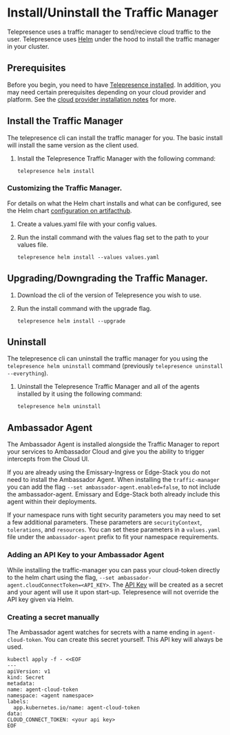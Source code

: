 # Install/Uninstall the Traffic Manager

Telepresence uses a traffic manager to send/recieve cloud traffic to the user. Telepresence uses [Helm](https://helm.sh) under the hood to install the traffic manager in your cluster. 

## Prerequisites

Before you begin, you need to have [Telepresence installed](../../install/).
In addition, you may need certain prerequisites depending on your cloud provider and platform.
See the [cloud provider installation notes](../../install/cloud) for more.

## Install the Traffic Manager

The telepresence cli can install the traffic manager for you. The basic install will install the same version as the client used.

1. Install the Telepresence Traffic Manager with the following command:

   ```shell
   telepresence helm install
   ```

### Customizing the Traffic Manager.

For details on what the Helm chart installs and what can be configured, see the Helm chart [configuration on artifacthub](https://artifacthub.io/packages/helm/datawire/telepresence).

1. Create a values.yaml file with your config values.

2. Run the install command with the values flag set to the path to your values file.

   ```shell
   telepresence helm install --values values.yaml
   ```


## Upgrading/Downgrading the Traffic Manager.

1. Download the cli of the version of Telepresence you wish to use.

2. Run the install command with the upgrade flag.

   ```shell
   telepresence helm install --upgrade
   ```


## Uninstall

The telepresence cli can uninstall the traffic manager for you using the `telepresence helm uninstall` command (previously `telepresence uninstall --everything`).

1. Uninstall the Telepresence Traffic Manager and all of the agents installed by it using the following command:

   ```shell
   telepresence helm uninstall
   ```

## Ambassador Agent

The Ambassador Agent is installed alongside the Traffic Manager to report your services to Ambassador Cloud and give you the ability to trigger intercepts from the Cloud UI. 

If you are already using the Emissary-Ingress or Edge-Stack you do not need to install the Ambassador Agent. When installing the `traffic-manager` you can add the flag `--set ambassador-agent.enabled=false`, to not include the ambassador-agent. Emissary and Edge-Stack both already include this agent within their deployments.

If your namespace runs with tight security parameters you may need to set a few additional parameters. These parameters are `securityContext`, `tolerations`, and `resources`. 
You can set these parameters in a `values.yaml` file under the `ambassador-agent` prefix to fit your namespace requirements.

### Adding an API Key to your Ambassador Agent

While installing the traffic-manager you can pass your cloud-token directly to the helm chart using the flag, `--set ambassador-agent.cloudConnectToken=<API_KEY>`.
The [API Key](../reference/client/login.md) will be created as a secret and your agent will use it upon start-up. Telepresence will not override the API key given via Helm.

### Creating a secret manually
The Ambassador agent watches for secrets with a name ending in `agent-cloud-token`. You can create this secret yourself. This API key will always be used.

  ```shell
kubectl apply -f - <<EOF
---
apiVersion: v1
kind: Secret
metadata:
  name: agent-cloud-token
  namespace: <agent namespace>
  labels:
    app.kubernetes.io/name: agent-cloud-token
data:
  CLOUD_CONNECT_TOKEN: <your api key>
EOF
  ```